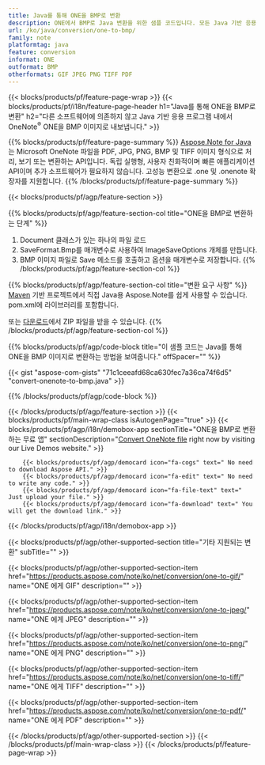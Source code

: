```yaml
---
title: Java를 통해 ONE을 BMP로 변환
description: ONE에서 BMP로 Java 변환을 위한 샘플 코드입니다. 모든 Java 기반 응용 프로그램 내에서 배치 ONE 파일을 BMP로 변환하는 API 예제 코드를 사용합니다. 
url: /ko/java/conversion/one-to-bmp/
family: note
platformtag: java
feature: conversion
informat: ONE
outformat: BMP
otherformats: GIF JPEG PNG TIFF PDF
---
```

{{< blocks/products/pf/feature-page-wrap >}}
{{< blocks/products/pf/i18n/feature-page-header h1="Java를 통해 ONE을 BMP로 변환" h2="다른 소프트웨어에 의존하지 않고 Java 기반 응용 프로그램 내에서 OneNote<sup>&reg;</sup> ONE을 BMP 이미지로 내보냅니다." >}}

{{% blocks/products/pf/feature-page-summary %}}
[Aspose.Note for Java](https://products.aspose.com/note/java/)는 Microsoft OneNote 파일을 PDF, JPG, PNG, BMP 및 TIFF 이미지 형식으로 처리, 보기 또는 변환하는 API입니다. 독립 실행형, 사용자 친화적이며 빠른 애플리케이션 API이며 추가 소프트웨어가 필요하지 않습니다. 고성능 변환으로 .one 및 .onenote 확장자를 지원합니다.
{{% /blocks/products/pf/feature-page-summary  %}}

{{< blocks/products/pf/agp/feature-section >}}

{{% blocks/products/pf/agp/feature-section-col title="ONE을 BMP로 변환하는 단계" %}}
1. Document 클래스가 있는 하나의 파일 로드
2. SaveFormat.Bmp를 매개변수로 사용하여 ImageSaveOptions 개체를 만듭니다.
3. BMP 이미지 파일로 Save 메소드를 호출하고 옵션을 매개변수로 저장합니다.
{{% /blocks/products/pf/agp/feature-section-col %}}

{{% blocks/products/pf/agp/feature-section-col title="변환 요구 사항" %}}
[Maven](https://repository.aspose.com/webapp/#/artifacts/browse/tree/General/repo/com/aspose/aspose-note) 기반 프로젝트에서 직접 Java용 Aspose.Note를 쉽게 사용할 수 있습니다. pom.xml에 라이브러리를 포함합니다.

또는 [다운로드](https://downloads.aspose.com/note/java)에서 ZIP 파일을 받을 수 있습니다.
{{% /blocks/products/pf/agp/feature-section-col %}}

{{% blocks/products/pf/agp/code-block title="이 샘플 코드는 Java를 통해 ONE을 BMP 이미지로 변환하는 방법을 보여줍니다." offSpacer="" %}}



{{< gist "aspose-com-gists" "71c1ceeafd68ca630fec7a36ca74f6d5" "convert-onenote-to-bmp.java" >}}

{{% /blocks/products/pf/agp/code-block %}}

{{< /blocks/products/pf/agp/feature-section >}}
{{< blocks/products/pf/main-wrap-class isAutogenPage="true" >}}
{{< blocks/products/pf/agp/i18n/demobox-app sectionTitle="ONE을 BMP로 변환하는 무료 앱" sectionDescription="[Convert OneNote file](https://products.aspose.app/note/conversion/onenote-to-bmp) right now by visiting our Live Demos website." >}}

        {{< blocks/products/pf/agp/democard icon="fa-cogs" text=" No need to download Aspose API." >}}
        {{< blocks/products/pf/agp/democard icon="fa-edit" text=" No need to write any code." >}}
        {{< blocks/products/pf/agp/democard icon="fa-file-text" text=" Just upload your file." >}}
        {{< blocks/products/pf/agp/democard icon="fa-download" text=" You will get the download link." >}}
		
{{< /blocks/products/pf/agp/i18n/demobox-app >}}

{{< blocks/products/pf/agp/other-supported-section title="기타 지원되는 변환" subTitle="" >}}

{{< blocks/products/pf/agp/other-supported-section-item href="https://products.aspose.com/note/ko/net/conversion/one-to-gif/" name="ONE 에게 GIF" description="" >}}

{{< blocks/products/pf/agp/other-supported-section-item href="https://products.aspose.com/note/ko/net/conversion/one-to-jpeg/" name="ONE 에게 JPEG" description="" >}}

{{< blocks/products/pf/agp/other-supported-section-item href="https://products.aspose.com/note/ko/net/conversion/one-to-png/" name="ONE 에게 PNG" description="" >}}

{{< blocks/products/pf/agp/other-supported-section-item href="https://products.aspose.com/note/ko/net/conversion/one-to-tiff/" name="ONE 에게 TIFF" description="" >}}

{{< blocks/products/pf/agp/other-supported-section-item href="https://products.aspose.com/note/ko/net/conversion/one-to-pdf/" name="ONE 에게 PDF" description="" >}}



{{< /blocks/products/pf/agp/other-supported-section >}}
{{< /blocks/products/pf/main-wrap-class >}}
{{< /blocks/products/pf/feature-page-wrap >}}